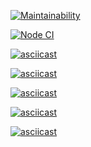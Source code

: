 [![Maintainability](https://api.codeclimate.com/v1/badges/6b98a2273a2067d553d9/maintainability)](https://codeclimate.com/github/kproger/frontend-project-lvl1/maintainability)


[![Node CI](https://github.com/kproger/frontend-project-lvl1/workflows/Node%20CI/badge.svg)](https://github.com/kproger/frontend-project-lvl1/actions)

[![asciicast](https://asciinema.org/a/364846.svg)](https://asciinema.org/a/364846)

[![asciicast](https://asciinema.org/a/364847.svg)](https://asciinema.org/a/364847)

[![asciicast](https://asciinema.org/a/364848.svg)](https://asciinema.org/a/364848)

[![asciicast](https://asciinema.org/a/364850.svg)](https://asciinema.org/a/364850)

[![asciicast](https://asciinema.org/a/364739.svg)](https://asciinema.org/a/364739)
